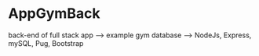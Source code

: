 # AppGymBack
back-end of full stack app --> example gym database --> NodeJs, Express, mySQL, Pug, Bootstrap
